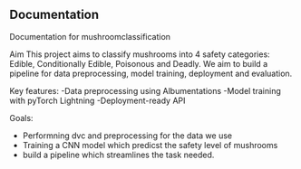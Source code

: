 ## Documentation

Documentation for mushroomclassification

Aim
This project aims to classify mushrooms into 4 safety categories: Edible, Conditionally Edible, Poisonous and Deadly. We aim to build a pipeline for data preprocessing, model training, deployment and evaluation. 
 
Key features:
-Data preprocessing using Albumentations
-Model training with pyTorch Lightning
-Deployment-ready API

Goals:
- Performning dvc and preprocessing for the data we use
- Training a CNN model which predicst the safety level of mushrooms
- build a pipeline which streamlines the task needed.


